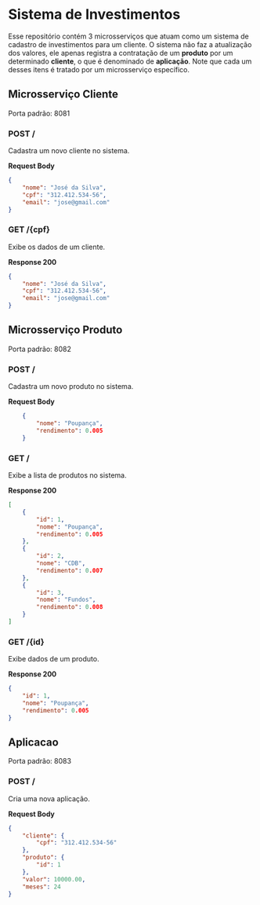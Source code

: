 # Sistema de Investimentos

Esse repositório contém 3 microsserviços que atuam como um sistema de cadastro de investimentos para um cliente. O sistema não faz a atualização dos valores, ele apenas registra a contratação de um **produto** por um determinado **cliente**, o que é denominado de **aplicação**. Note que cada um desses itens é tratado por um microsserviço específico.

## Microsserviço Cliente

Porta padrão: 8081

### POST /
Cadastra um novo cliente no sistema.

**Request Body**
```json
{
    "nome": "José da Silva",
    "cpf": "312.412.534-56",
    "email": "jose@gmail.com"
}
```

### GET /{cpf}
Exibe os dados de um cliente.

**Response 200**
```json
{
    "nome": "José da Silva",
    "cpf": "312.412.534-56",
    "email": "jose@gmail.com"
}
```

## Microsserviço Produto

Porta padrão: 8082

### POST /
Cadastra um novo produto no sistema.

**Request Body**
```json
    {
        "nome": "Poupança",
        "rendimento": 0.005
    }
```

### GET /
Exibe a lista de produtos no sistema.

**Response 200**
```json
[
    {
        "id": 1,
        "nome": "Poupança",
        "rendimento": 0.005
    },
    {
        "id": 2,
        "nome": "CDB",
        "rendimento": 0.007
    },
    {
        "id": 3,
        "nome": "Fundos",
        "rendimento": 0.008
    }
]
```

### GET /{id}
Exibe dados de um produto.

**Response 200**
```json
{
    "id": 1,
    "nome": "Poupança",
    "rendimento": 0.005
}
```

## Aplicacao
Porta padrão: 8083

### POST /
Cria uma nova aplicação.

**Request Body**
```json
{
    "cliente": {
        "cpf": "312.412.534-56"
    },
    "produto": {
        "id": 1
    },
    "valor": 10000.00,
    "meses": 24
}
```


